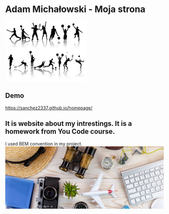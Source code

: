 # Adam Michałowski - Moja strona
![Sport](images/Sport.jfif)
## Demo
https://sanchez2337.github.io/homepage/
## It is website about my intrestings. It is a homework from You Code course.
I used BEM convention in my project.
![Hobby](images/zainteresowania.jpg)
